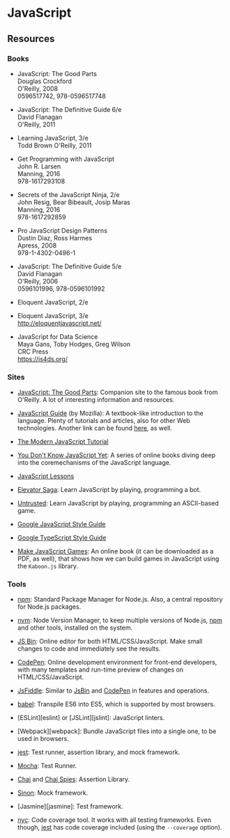 JavaScript
==========


Resources
---------

### Books

 - JavaScript: The Good Parts  
   Douglas Crockford  
   O'Reilly, 2008  
   0596517742, 978-0596517748

 - JavaScript: The Definitive Guide 6/e  
   David Flanagan  
   O'Reilly, 2011  

 - Learning JavaScript, 3/e  
   Todd Brown
   O'Reilly, 2011  

 - Get Programming with JavaScript  
   John R. Larsen  
   Manning, 2016  
   978-1617293108

 - Secrets of the JavaScript Ninja, 2/e  
   John Resig, Bear Bibeault, Josip Maras  
   Manning, 2016  
   978-1617292859

 - Pro JavaScript Design Patterns  
   Dustin Diaz, Ross Harmes  
   Apress, 2008  
   978-1-4302-0496-1

 - JavaScript: The Definitive Guide 5/e  
   David Flanagan  
   O'Reilly, 2006  
   0596101996, 978-0596101992

 - Eloquent JavaScript, 2/e

 - Eloquent JavaScript, 3/e  
   http://eloquentjavascript.net/

 - JavaScript for Data Science  
   Maya Gans, Toby Hodges, Greg Wilson  
   CRC Press  
   https://js4ds.org/


### Sites

 - [JavaScript: The Good Parts][good-parts]:
   Companion site to the famous book from O'Reilly.
   A lot of interesting information and resources.

 - [JavaScript Guide][mozilla-guide] (by Mozilla):
   A textbook-like introduction to the language.
   Plenty of tutorials and articles, also for other Web technologies.
   Another link can be found [here][mozilla2-guide], as well.

 - [The Modern JavaScript Tutorial](https://javascript.info/)

 - [You Don't Know JavaScript Yet](https://github.com/getify/You-Dont-Know-JS):
   A series of online books diving deep into the coremechanisms of the
   JavaScript language.

 - [JavaScript Lessons](https://egghead.io/lessons)

 - [Elevator Saga](https://play.elevatorsaga.com/):
   Learn JavaScript by playing, programming a bot.

 - [Untrusted](https://alexnisnevich.github.io/untrusted/):
   Learn JavaScript by playing, programming an ASCII-based game.

 - [Google JavaScript Style Guide](https://google.github.io/styleguide/jsguide.html)
 - [Google TypeScript Style Guide](https://google.github.io/styleguide/tsguide.html)

 - [Make JavaScript Games](https://makejsgames.com/):
   An online book (it can be downloaded as a PDF, as well), that shows how we
   can build games in JavaScript using the `Kaboon.js` library.

[mozilla-guide]:	https://developer.mozilla.org/en-US/docs/Web/JavaScript/Guide
[mozilla2-guide]:	https://developer.mozilla.org/en-US/docs/Learn/JavaScript


### Tools

 - [npm][npm]:
   Standard Package Manager for Node.js.
   Also, a central repository for Node.js packages.

 - [nvm][nvm]:
   Node Version Manager, to keep multiple versions of Node.js,
   [npm][npm] and other tools, installed on the system.

 - [JS Bin][jsbin]:
   Online editor for both HTML/CSS/JavaScript.  Make small changes to code and
   immediately see the results.

 - [CodePen][codepen]:
   Online development environment for front-end developers, with many templates
   and run-time preview of changes on HTML/CSS/JavaScript.

 - [JsFiddle][jsfiddle]:
   Similar to [JsBin][jsbin] and [CodePen][codepen] in features and operations.

 - [babel](babel):
   Transpile ES6 into ES5, which is supported by most browsers.

 - [ESLint][eslint] or [JSLint][jslint]:
   JavaScript linters.

 - [Webpack][webpack]:
   Bundle JavaScript files into a single one, to be used in browsers.

 - [jest][jest]:
   Test runner, assertion library, and mock framework.

 - [Mocha][mocha]:
   Test Runner.

 - [Chai][chai] and [Chai Spies][chai]:
   Assertion Library.

 - [Sinon][sinon]:
   Mock framework.

 - [Jasmine][jasmine]:
   Test framework.

 - [nyc](https://www.npmjs.com/package/nyc):
   Code coverage tool.  It works with all testing frameworks.
   Even though, [jest] has code coverage included (using the `--coverage` option).


[good-parts]:	http://javascript.crockford.com/
[mocha]:	https://mochajs.org/
[sinon]:	http://sinonjs.org/
[chai]:		http://chaijs.com/
[npm]:		https://www.npmjs.com/
[nvm]:		https://github.com/creationix/nvm
[jsbin]:	https://jsbin.com/
[codepen]:	https://codepen.io/
[jsfiddle]:	https://jsfiddle.net/
[jest]:		https://jestjs.io/
